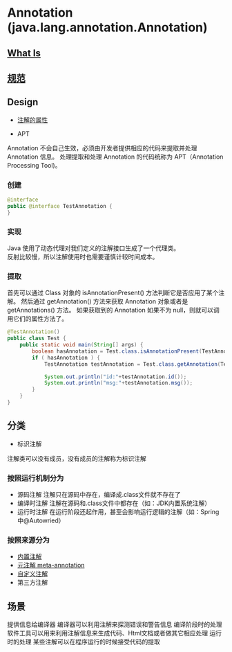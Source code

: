 # Annotation (java.lang.annotation.Annotation)

## [What Is](WhatIs.md)

## [规范](Std.md)

## Design

* [注解的属性](Property.md)

* APT

Annotation 不会自己生效，必须由开发者提供相应的代码来提取并处理 Annotation 信息。
处理提取和处理 Annotation 的代码统称为 APT（Annotation Processing Tool)。

### 创建

```java
@interface
public @interface TestAnnotation {
}
```

### 实现

Java 使用了动态代理对我们定义的注解接口生成了一个代理类。  
反射比较慢，所以注解使用时也需要谨慎计较时间成本。  

### 提取

首先可以通过 Class 对象的 isAnnotationPresent() 方法判断它是否应用了某个注解。
然后通过 getAnnotation() 方法来获取 Annotation 对象或者是 getAnnotations() 方法。
如果获取到的 Annotation 如果不为 null，则就可以调用它们的属性方法了。

```java
@TestAnnotation()
public class Test {
    public static void main(String[] args) {
        boolean hasAnnotation = Test.class.isAnnotationPresent(TestAnnotation.class);
        if ( hasAnnotation ) {
            TestAnnotation testAnnotation = Test.class.getAnnotation(TestAnnotation.class);

            System.out.println("id:"+testAnnotation.id());
            System.out.println("msg:"+testAnnotation.msg());
        }
    }
}
```

## 分类
* 标识注解

注解类可以没有成员，没有成员的注解称为标识注解  

### 按照运行机制分为 

* 源码注解 注解只在源码中存在，编译成.class文件就不存在了 
* 编译时注解 注解在源码和.class文件中都存在（如：JDK内置系统注解） 
* 运行时注解 在运行阶段还起作用，甚至会影响运行逻辑的注解（如：Spring中@Autowried） 

### 按照来源分为   

* [内置注解](Buildin-annotation.md)
* [元注解 meta-annotation](meta-annotation.md)
* [自定义注解](UD-annotation.md)
* 第三方注解


## 场景

提供信息给编译器
	编译器可以利用注解来探测错误和警告信息 
编译阶段时的处理
	软件工具可以用来利用注解信息来生成代码、Html文档或者做其它相应处理
运行时的处理
	某些注解可以在程序运行的时候接受代码的提取
  